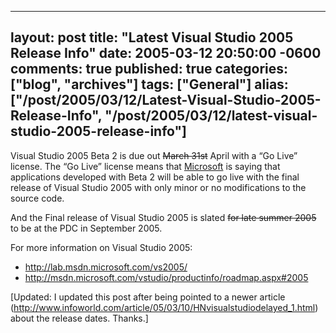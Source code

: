   ---
  layout: post
  title: "Latest Visual Studio 2005 Release Info"
  date: 2005-03-12 20:50:00 -0600
  comments: true
  published: true
  categories: ["blog", "archives"]
  tags: ["General"]
  alias: ["/post/2005/03/12/Latest-Visual-Studio-2005-Release-Info", "/post/2005/03/12/latest-visual-studio-2005-release-info"]
  ---
<!-- more -->
<P>Visual Studio 2005 Beta 2 is due out <STRIKE>March 31st</STRIKE> April&nbsp;with a &#8220;Go Live&#8221; license. The &#8220;Go Live&#8221; license means that <A title=Microsoft href="http://Microsoft.com" target=_blank>Microsoft</A> is saying that applications developed with Beta 2 will be able to go live with the final release of Visual Studio 2005 with only minor or no modifications to the source code.</P>
<P>And the Final release of Visual Studio 2005 is slated <STRIKE>for late summer 2005</STRIKE> to be at the PDC in September 2005.</P>
<P>For more information on Visual Studio 2005: 
<UL>
<LI><A href="http://lab.msdn.microsoft.com/vs2005/">http://lab.msdn.microsoft.com/vs2005/</A> 
<LI><A href="http://msdn.microsoft.com/vstudio/productinfo/roadmap.aspx#2005">http://msdn.microsoft.com/vstudio/productinfo/roadmap.aspx#2005</A></LI></UL>
<P>[Updated: I updated this post after being pointed to a newer article (<A href="http://www.infoworld.com/article/05/03/10/HNvisualstudiodelayed_1.html">http://www.infoworld.com/article/05/03/10/HNvisualstudiodelayed_1.html</A>)&nbsp;about the release dates. Thanks.]</P>
